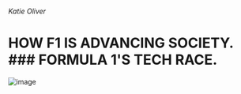 ###### Katie Oliver 

# HOW F1 IS ADVANCING SOCIETY.   ### FORMULA 1'S TECH RACE.

![image](https://user-images.githubusercontent.com/94462126/142061182-b65807d5-2d49-4e97-ba51-fe89ab6d3c49.png)
